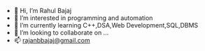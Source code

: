 - 👋 Hi, I’m Rahul Bajaj
- 👀 I’m interested in programming and automation 
- 🌱 I’m currently learning C++,DSA,Web Development,SQL,DBMS
- 💞️ I’m looking to collaborate on ...
- 📫 rajanbbajaj@gmail.com

<!---
RahulBajaj5555/RahulBajaj5555 is a ✨ special ✨ repository because its `README.md` (this file) appears on your GitHub profile.
You can click the Preview link to take a look at your changes.
--->
